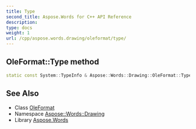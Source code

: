 ```yaml
---
title: Type
second_title: Aspose.Words for C++ API Reference
description: 
type: docs
weight: 1
url: /cpp/aspose.words.drawing/oleformat/type/
---
```

## OleFormat::Type method




```cpp
static const System::TypeInfo & Aspose::Words::Drawing::OleFormat::Type()
```

## See Also

* Class [OleFormat](../)
* Namespace [Aspose::Words::Drawing](../../)
* Library [Aspose.Words](../../../)
